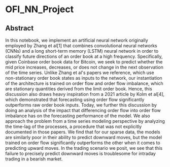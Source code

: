 # OFI_NN_Project
## Abstract
In this notebook, we implement an artificial neural network originally employed by Zhang et al[1] that combines convolutional neural networks (CNNs) and a long short-term memory (LSTM) neural network in order to classify future directions of an order book at a high frequency. Specifically, given Coinbase order book data for Bitcoin, we seek to predict whether the mid price increases, decreases, or does not change in the next observation of the time series. Unlike Zhang et al's papers we reference, which use non-stationary order book states as inputs to the network, our instantiation of the architecture is trained on order flow and order flow imbalance, which are stationary quantities derived from the limit order book. Hence, this discussion also draws heavy inspiration from a 2021 article by Kolm et al[4], which demonstrated that forecasting using order flow significantly outperforms raw order book inputs. Today, we further this discussion by doing an analysis of the impact that differencing order flow into order flow imbalance has on the forecasting performance of the model. We also approach the problem from a time series modeling perspective by analyzing the time-lag of the processes, a procedure that was not explicitly documented in those papers. We find that for our sparse data, the models are similarly poor in their ability to predict downward moves, but the model trained on order flow significantly outperforms the other when it comes to predicting upward moves. In the trading scenario we posit, we see that this failure to precisely predict downward moves is troublesome for intraday trading in a bearish market.
